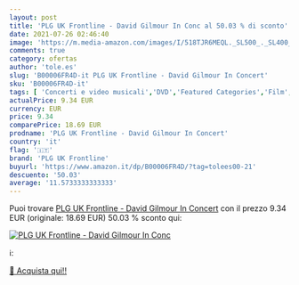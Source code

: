 ```yaml
---
layout: post
title: 'PLG UK Frontline - David Gilmour In Conc al 50.03 % di sconto'
date: 2021-07-26 02:46:40
image: 'https://m.media-amazon.com/images/I/518TJR6MEQL._SL500_._SL400_.jpg'
comments: true
category: ofertas
author: 'tole.es'
slug: 'B00006FR4D-it PLG UK Frontline - David Gilmour In Concert'
sku: 'B00006FR4D-it'
tags: [ 'Concerti e video musicali','DVD','Featured Categories','Film','Film e TV','plg uk frontline', ]
actualPrice: 9.34 EUR
currency: EUR
price: 9.34
comparePrice: 18.69 EUR
prodname: 'PLG UK Frontline - David Gilmour In Concert'
country: 'it'
flag: '🇮🇹'
brand: 'PLG UK Frontline'
buyurl: 'https://www.amazon.it/dp/B00006FR4D/?tag=tolees00-21'
descuento: '50.03'
average: '11.5733333333333'
---
```


Puoi trovare [PLG UK Frontline - David Gilmour In Concert](https://www.amazon.it/dp/B00006FR4D/?tag=tolees00-21) con il prezzo 9.34 EUR (originale: 18.69 EUR) 50.03 % sconto qui:

[![PLG UK Frontline - David Gilmour In Conc](https://m.media-amazon.com/images/I/518TJR6MEQL._SL500_._SL400_.jpg)](https://www.amazon.it/dp/B00006FR4D/?tag=tolees00-21)

ℹ️:


[🛒 Acquista qui!!](https://www.amazon.it/dp/B00006FR4D/?tag=tolees00-21)
